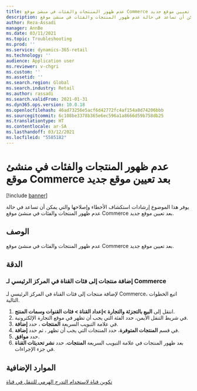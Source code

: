 ```yaml
---
title: عدم ظهور المنتجات والفئات في منشئ موقع Commerce بعد تعيين موقع جديد
description: يوفر هذا الموضوع إرشادات استكشاف الأخطاء وإصلاحها والتي يمكن أن تساعد في حالة عدم ظهور المنتجات والفئات في منشئ موقع Commerce بعد تعيين موقع جديد.
author: Reza-Assadi
manager: AnnBe
ms.date: 03/11/2021
ms.topic: Troubleshooting
ms.prod: ''
ms.service: dynamics-365-retail
ms.technology: ''
audience: Application user
ms.reviewer: v-chgri
ms.custom: ''
ms.assetid: ''
ms.search.region: Global
ms.search.industry: Retail
ms.author: rassadi
ms.search.validFrom: 2021-01-31
ms.dyn365.ops.version: 10.0.18
ms.openlocfilehash: 46ad73256e5acf6d42772fc4af154a8d74206bbb
ms.sourcegitcommit: 6c108be3378b365e6ec596a1a8666d59b758db25
ms.translationtype: HT
ms.contentlocale: ar-SA
ms.lasthandoff: 03/12/2021
ms.locfileid: "5585182"
---
```

# <a name="products-and-categories-dont-appear-in-commerce-site-builder-after-a-new-site-is-mapped"></a>عدم ظهور المنتجات والفئات في منشئ موقع Commerce بعد تعيين موقع جديد

[!include [banner](../../includes/banner.md)]

يوفر هذا الموضوع إرشادات استكشاف الأخطاء وإصلاحها والتي يمكن أن تساعد في حالة عدم ظهور المنتجات والفئات في منشئ موقع Commerce بعد تعيين موقع جديد.

## <a name="description"></a>الوصف

عدم ظهور المنتجات والفئات في منشئ موقع Commerce بعد تعيين موقع جديد.

## <a name="resolution"></a>الدقة

### <a name="add-products-to-channel-categories-in-commerce-headquarters"></a>إضافة منتجات إلى فئات القناة في المركز الرئيسي لـ Commerce

لإضافة منتجات إلى فئات القناة في المركز الرئيسي لـ Commerce، اتبع الخطوات التالية.

1. انتقل إلى **البيع بالتجزئة والتجارة \>إعداد القناة \> فئات القنوات وسمات المنتج**.
1. في شريط التنقل الأيمن، حدد الفئة التي يجب أن تظهر في موقع التجارة الإلكترونية.
1. في علامة التبويب السريعة **المنتجات** ، حدد **إضافة**.
1. في قسم **المنتجات المتوفرة**، حدد المنتجات التي يجب أن تظهر ، ثم حدد **إضافة**.
1. حدد **موافق**.
1. بعد ظهور المنتجات في علامة التبويب السريعة **المنتجات**، حدد **نشر تحديثات القناة** في جزء الإجراءات.

## <a name="additional-resources"></a>الموارد الإضافية

[تكوين قناة لاستخدام التدرج الهرمي للتنقل في قناة](../configure-channel-hierarchy.md)

